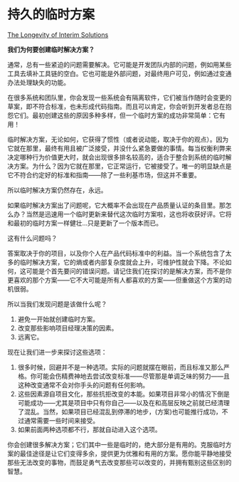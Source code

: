 # 持久的临时方案

[The Longevity of Interim Solutions](https://97-things-every-x-should-know.gitbooks.io/97-things-every-programmer-should-know/content/en/thing_54/)

**我们为何要创建临时解决方案？**

通常，总有一些紧迫的问题需要解决。它可能是开发团队内部的问题，例如用某些工具去填补工具链的空白。它也可能是外部问题，对最终用户可见，例如通过变通办法处理缺失的功能。

在很多系统和团队里，你会发现一些系统会有隔离软件，它们被当作随时会变更的草案，即不符合标准，也未形成代码指南。而且可以肯定，你会听到开发者总在抱怨它们。最初创建这些的原因多种多样，但一个临时方案的成功非常简单：它有用！

临时解决方案，无论如何，它获得了惯性（或者说动能，取决于你的观点）。因为它就在那里，最终有用且被广泛接受，并没什么紧急要做的事情。每当权衡利弊来决定哪种行为价值更大时，就会出现很多排名较高的，适合于整合到系统的临时解决方案。为什么？因为它就在那里，它正常运行，它被接受了。唯一的明显缺点是它不符合约定好的标准和指南——除了一些利基市场，但这并不重要。

所以临时解决方案仍然存在，永远。

如果临时解决方案出了问题呢，它大概率不会出现在产品质量认证的条目里。那怎么办？当然是迅速用一个临时更新来替代这次临时方案啦，这也将收获好评。它将和最初的临时方案一样健壮…只是更新了一个版本而已。

这有什么问题吗？

答案取决于你的项目，以及你个人在产品代码标准中的利益。当一个系统包含了太多的临时解决方案，它的熵或者内部复杂度就会上升，可维护性就会下降。不论如何，这可能是个首先要问的错误问题。请记住我们在探讨的是解决方案，而不是你更喜欢的那个方案——它不大可能是所有人都喜欢的方案——但重做这个方案的动机很弱。

所以当我们发现问题是该做什么呢？

1. 避免一开始就创建临时方案。
2. 改变那些影响项目经理决策的因素。
3. 远离它。

现在让我们进一步来探讨这些选项：

1. 很多时候，回避并不是一种选项。实际的问题就摆在眼前，而且标准又那么严格。你可能会伤精费神地去尝试改变标准——尽管那是单调乏味的努力——且这种改变通常不会对你手头的问题有任何影响。
2. 这些因素源自项目文化，那些抗拒改变的本能。如果项目非常小的情况下倒是可能成功——尤其是项目中只有你自己——以及在和高层反映之前就已经清理了混乱。当然，如果项目已经混乱到停滞的地步，(方案)也可能推行成功，不过通常需要一些时间来接受。
3. 如果前面两种选项都不行，那就自动进入这个选项。

你会创建很多解决方案；它们其中一些是临时的，绝大部分是有用的。克服临时方案的最佳途径是让它们变得多余，提供更为优雅和有用的方案。愿你能平静地接受那些无法改变的事物，而鼓足勇气去改变那些可以改变的，并拥有甄别这些区别的智慧。